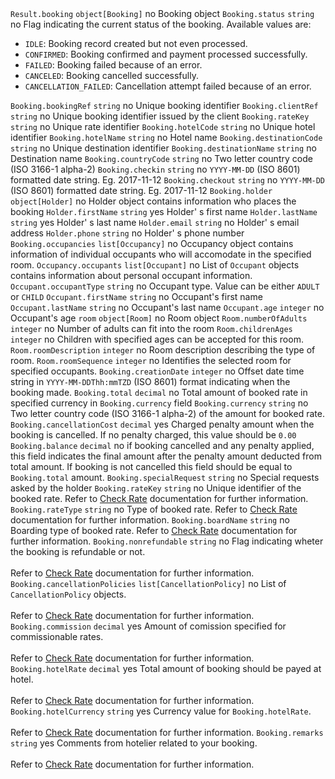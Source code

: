 <tr>
    <td><code>Result.booking</code></td>
    <td><code>object[Booking]</code></td>
    <td>no</td>
    <td>Booking object</td>
</tr>
<tr>
    <td><code>Booking.status</code></td>
    <td><code>string</code></td>
    <td>no</td>
    <td>
        Flag indicating the current status of the booking. Available values are:
        <ul>
            <li><code>IDLE</code>: Booking record created but not even processed.</li>
            <li><code>CONFIRMED</code>: Booking confirmed and payment processed successfully.</li>
            <li><code>FAILED</code>: Booking failed because of an error.</li>
            <li><code>CANCELED</code>: Booking cancelled successfully.</li>
            <li><code>CANCELLATION_FAILED</code>: Cancellation attempt failed because of an error.</li>
        </ul>
    </td>
</tr>
<tr>
    <td><code>Booking.bookingRef</code></td>
    <td><code>string</code></td>
    <td>no</td>
    <td>Unique booking identifier</td>
</tr>
<tr>
    <td><code>Booking.clientRef</code></td>
    <td><code>string</code></td>
    <td>no</td>
    <td>Unique booking identifier issued by the client</td>
</tr>
<tr>
    <td><code>Booking.rateKey</code></td>
    <td><code>string</code></td>
    <td>no</td>
    <td>Unique rate identifier</td>
</tr>
<tr>
    <td><code>Booking.hotelCode</code></td>
    <td><code>string</code></td>
    <td>no</td>
    <td>Unique hotel identifier</td>
</tr>
<tr>
    <td><code>Booking.hotelName</code></td>
    <td><code>string</code></td>
    <td>no</td>
    <td>Hotel name</td>
</tr>
<tr>
    <td><code>Booking.destinationCode</code></td>
    <td><code>string</code></td>
    <td>no</td>
    <td>Unique destination identifier</td>
</tr>
<tr>
    <td><code>Booking.destinationName</code></td>
    <td><code>string</code></td>
    <td>no</td>
    <td>Destination name</td>
</tr>
<tr>
    <td><code>Booking.countryCode</code></td>
    <td><code>string</code></td>
    <td>no</td>
    <td>Two letter country code (ISO 3166-1 alpha-2)</td>
</tr>
<tr>
    <td><code>Booking.checkin</code></td>
    <td><code>string</code></td>
    <td>no</td>
    <td><code>YYYY-MM-DD</code> (ISO 8601) formatted date string. Eg. 2017-11-12</td>
</tr>
<tr>
    <td><code>Booking.checkout</code></td>
    <td><code>string</code></td>
    <td>no</td>
    <td><code>YYYY-MM-DD</code> (ISO 8601) formatted date string. Eg. 2017-11-12</td>
</tr>
<tr>
    <td><code>Booking.holder</code></td>
    <td><code>object[Holder]</code></td>
    <td>no</td>
    <td>Holder object contains information who places the booking</td>
</tr>
<tr>
    <td><code>Holder.firstName</code></td>
    <td><code>string</code></td>
    <td>yes</td>
    <td>Holder' s first name</td>
</tr>
<tr>
    <td><code>Holder.lastName</code></td>
    <td><code>string</code></td>
    <td>yes</td>
    <td>Holder' s last name</td>
</tr>
<tr>
    <td><code>Holder.email</code></td>
    <td><code>string</code></td>
    <td>no</td>
    <td>Holder' s email address</td>
</tr>
<tr>
    <td><code>Holder.phone</code></td>
    <td><code>string</code></td>
    <td>no</td>
    <td>Holder' s phone number</td>
</tr>
<tr>
    <td><code>Booking.occupancies</code></td>
    <td><code>list[Occupancy]</code></td>
    <td>no</td>
    <td>Occupancy object contains information of individual occupants who will accomodate in the specified room.</td>
</tr>
<tr>
    <td><code>Occupancy.occupants</code></td>
    <td><code>list[Occupant]</code></td>
    <td>no</td>
    <td>List of <code>Occupant</code> objects contains information about personal occupant information.</td>
</tr>
<tr>
    <td><code>Occupant.occupantType</code></td>
    <td><code>string</code></td>
    <td>no</td>
    <td>Occupant type. Value can be either <code>ADULT</code> or <code>CHILD</code></td>
</tr>
<tr>
    <td><code>Occupant.firstName</code></td>
    <td><code>string</code></td>
    <td>no</td>
    <td>Occupant's first name</td>
</tr>
<tr>
    <td><code>Occupant.lastName</code></td>
    <td><code>string</code></td>
    <td>no</td>
    <td>Occupant's last name</td>
</tr>
<tr>
    <td><code>Occupant.age</code></td>
    <td><code>integer</code></td>
    <td>no</td>
    <td>Occupant's age</td>
</tr>
<tr>
    <td><code>room</code></td>
    <td><code>object[Room]</code></td>
    <td>no</td>
    <td>Room object</td>
</tr>
<tr>
    <td><code>Room.numberOfAdults</code></td>
    <td><code>integer</code></td>
    <td>no</td>
    <td>Number of adults can fit into the room</td>
</tr>
<tr>
    <td><code>Room.childrenAges</code></td>
    <td><code>integer</code></td>
    <td>no</td>
    <td>Children with specified ages can be accepted for this room.</td>
</tr>
<tr>
    <td><code>Room.roomDescription</code></td>
    <td><code>integer</code></td>
    <td>no</td>
    <td>Room description describing the type of room.</td>
</tr>
<tr>
    <td><code>Room.roomSequence</code></td>
    <td><code>integer</code></td>
    <td>no</td>
    <td>Identifies the selected room for specified occupants.</td>
</tr>
<tr>
    <td><code>Booking.creationDate</code></td>
    <td><code>integer</code></td>
    <td>no</td>
    <td>Offset date time string in <code>YYYY-MM-DDThh:mmTZD</code> (ISO 8601) format indicating when the booking made.</td>
</tr>
<tr>
    <td><code>Booking.total</code></td>
    <td><code>decimal</code></td>
    <td>no</td>
    <td>Total amount of booked rate in specified currency in <code>Booking.currency</code> field</td>
</tr>
<tr>
    <td><code>Booking.currency</code></td>
    <td><code>string</code></td>
    <td>no</td>
    <td>Two letter country code (ISO 3166-1 alpha-2) of the amount for booked rate.</td>
</tr>
<tr>
    <td><code>Booking.cancellationCost</code></td>
    <td><code>decimal</code></td>
    <td>yes</td>
    <td>Charged penalty amount when the booking is cancelled. If no penalty charged, this value should be <code>0.00</code></td>
</tr>
<tr>
    <td><code>Booking.balance</code></td>
    <td><code>decimal</code></td>
    <td>no</td>
    <td>
        if booking cancelled and any penalty applied, this field indicates the final amount after the penalty amount deducted from total amount.
        If booking is not cancelled this field should be equal to <code>Booking.total</code> amount.
    </td>
</tr>
<tr>
    <td><code>Booking.specialRequest</code></td>
    <td><code>string</code></td>
    <td>no</td>
    <td>Special requests asked by the holder</td>
</tr>
<tr>
    <td><code>Booking.rateKey</code></td>
    <td><code>string</code></td>
    <td>no</td>
    <td>Unique identifier of the booked rate. Refer to <a href="/api_docs/check_rate/">Check Rate</a> documentation for further information.</td>
</tr>
<tr>
    <td><code>Booking.rateType</code></td>
    <td><code>string</code></td>
    <td>no</td>
    <td>Type of booked rate. Refer to <a href="/api_docs/check_rate/">Check Rate</a> documentation for further information.</td>
</tr>
<tr>
    <td><code>Booking.boardName</code></td>
    <td><code>string</code></td>
    <td>no</td>
    <td>Boarding type of booked rate. Refer to <a href="/api_docs/check_rate/">Check Rate</a> documentation for further information.</td>
</tr>
<tr>
    <td><code>Booking.nonrefundable</code></td>
    <td><code>string</code></td>
    <td>no</td>
    <td>Flag indicating wheter the booking is refundable or not.<br/><br/>Refer to <a href="/api_docs/check_rate/">Check Rate</a> documentation for further information.</td>
</tr>
<tr>
    <td><code>Booking.cancellationPolicies</code></td>
    <td><code>list[CancellationPolicy]</code></td>
    <td>no</td>
    <td>List of <code>CancellationPolicy</code> objects.<br/><br/>Refer to <a href="/api_docs/check_rate/">Check Rate</a> documentation for further information.</td>
</tr>
<tr>
    <td><code>Booking.commission</code></td>
    <td><code>decimal</code></td>
    <td>yes</td>
    <td>Amount of comission specified for commissionable rates.<br/><br/>Refer to <a href="/api_docs/check_rate/">Check Rate</a> documentation for further information.</td>
</tr>
<tr>
    <td><code>Booking.hotelRate</code></td>
    <td><code>decimal</code></td>
    <td>yes</td>
    <td>Total amount of booking should be payed at hotel.<br/><br/>Refer to <a href="/api_docs/check_rate/">Check Rate</a> documentation for further information.</td>
</tr>
<tr>
    <td><code>Booking.hotelCurrency</code></td>
    <td><code>string</code></td>
    <td>yes</td>
    <td>Currency value for <code>Booking.hotelRate</code>.<br/><br/>Refer to <a href="/api_docs/check_rate/">Check Rate</a> documentation for further information.</td>
</tr>
<tr>
    <td><code>Booking.remarks</code></td>
    <td><code>string</code></td>
    <td>yes</td>
    <td>Comments from hotelier related to your booking.<br/><br/>Refer to <a href="/api_docs/check_rate/">Check Rate</a> documentation for further information.</td>
</tr>